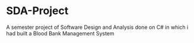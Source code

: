# SDA-Project
A semester project of Software Design and Analysis done on C# in which i had built a Blood Bank Management System

